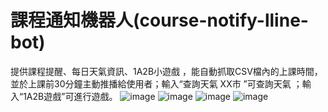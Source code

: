 # 課程通知機器人(course-notify-lline-bot)
提供課程提醒、每日天氣資訊、1A2B小遊戲 ，能自動抓取CSV檔內的上課時間，並於上課前30分鐘主動推播給使用者；輸入“查詢天氣 XX市 ”可查詢天氣 ；輸入“1A2B遊戲”可進行遊戲。
![image](https://github.com/bruce20701/course-notify-lline-bot/assets/131954867/1ffe4ed4-4d52-4371-9f60-1f16302dcb30)
![image](https://github.com/bruce20701/course-notify-lline-bot/assets/131954867/a9f34b9b-b2ac-48d0-9fa2-153e793b20b8)
![image](https://github.com/bruce20701/course-notify-lline-bot/assets/131954867/a413af06-52d6-4ced-9b2b-db07261d72ff)
![image](https://github.com/bruce20701/course-notify-lline-bot/assets/131954867/21f90a8d-df16-4a43-a035-6d57725fd73f)
